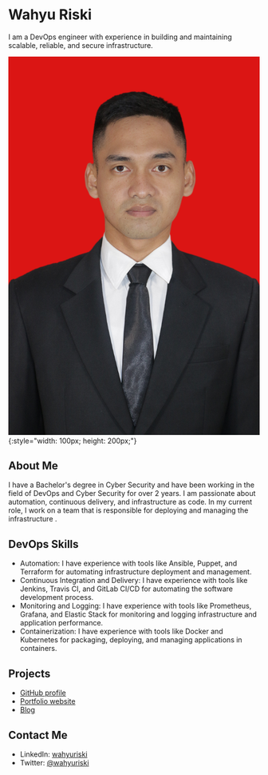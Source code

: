 # Wahyu Riski

I am a DevOps engineer with experience in building and maintaining scalable, reliable, and secure infrastructure.

![Wahyu Riski profile picture](https://github.com/wahyurap/wahyurap/blob/main/Wahyu%20Riski.png){:style="width: 100px; height: 200px;"}
## About Me

I have a Bachelor's degree in Cyber Security and have been working in the field of DevOps and Cyber Security for over 2 years. I am passionate about automation, continuous delivery, and infrastructure as code. In my current role, I work on a team that is responsible for deploying and managing the infrastructure .

## DevOps Skills

- Automation: I have experience with tools like Ansible, Puppet, and Terraform for automating infrastructure deployment and management.
- Continuous Integration and Delivery: I have experience with tools like Jenkins, Travis CI, and GitLab CI/CD for automating the software development process.
- Monitoring and Logging: I have experience with tools like Prometheus, Grafana, and Elastic Stack for monitoring and logging infrastructure and application performance.
- Containerization: I have experience with tools like Docker and Kubernetes for packaging, deploying, and managing applications in containers.

## Projects

- [GitHub profile](https://github.com/wahyuriski)
- [Portfolio website](https://wahyuriski.github.io)
- [Blog](https://wahyuriski.github.io/blog)

## Contact Me

- LinkedIn: [wahyuriski](https://www.linkedin.com/in/wahyuriski)
- Twitter: [@wahyuriski](https://twitter.com/wahyuriski)
